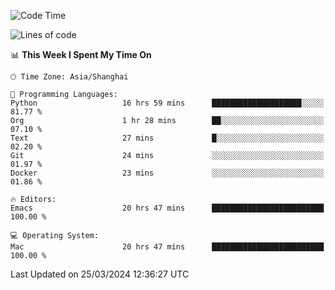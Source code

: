 <!--START_SECTION:waka-->
![Code Time](http://img.shields.io/badge/Code%20Time-1%2C877%20hrs%2039%20mins-blue)

![Lines of code](https://img.shields.io/badge/From%20Hello%20World%20I%27ve%20Written-292.1%20thousand%20lines%20of%20code-blue)

📊 **This Week I Spent My Time On** 

```text
🕑︎ Time Zone: Asia/Shanghai

💬 Programming Languages: 
Python                   16 hrs 59 mins      ████████████████████░░░░░   81.77 % 
Org                      1 hr 28 mins        ██░░░░░░░░░░░░░░░░░░░░░░░   07.10 % 
Text                     27 mins             █░░░░░░░░░░░░░░░░░░░░░░░░   02.20 % 
Git                      24 mins             ░░░░░░░░░░░░░░░░░░░░░░░░░   01.97 % 
Docker                   23 mins             ░░░░░░░░░░░░░░░░░░░░░░░░░   01.86 % 

🔥 Editors: 
Emacs                    20 hrs 47 mins      █████████████████████████   100.00 % 

💻 Operating System: 
Mac                      20 hrs 47 mins      █████████████████████████   100.00 % 
```


 Last Updated on 25/03/2024 12:36:27 UTC
<!--END_SECTION:waka-->
